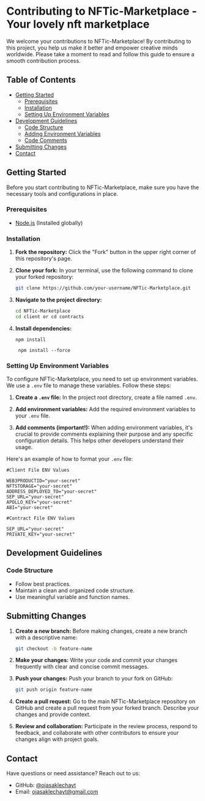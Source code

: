 # Contributing to NFTic-Marketplace - Your lovely nft marketplace

We welcome your contributions to NFTic-Marketplace! By contributing to this project, you help us make it better and empower creative minds worldwide. Please take a moment to read and follow this guide to ensure a smooth contribution process.

## Table of Contents

- [Getting Started](#getting-started)
  - [Prerequisites](#prerequisites)
  - [Installation](#installation)
  - [Setting Up Environment Variables](#setting-up-environment-variables)
- [Development Guidelines](#development-guidelines)
  - [Code Structure](#code-structure)
  - [Adding Environment Variables](#adding-environment-variables)
  - [Code Comments](#code-comments)
- [Submitting Changes](#submitting-changes)
- [Contact](#contact)

## Getting Started

Before you start contributing to NFTic-Marketplace, make sure you have the necessary tools and configurations in place.

### Prerequisites

- [Node.js](https://nodejs.org/) (Installed globally)

### Installation

1. **Fork the repository:** Click the "Fork" button in the upper right corner of this repository's page.

2. **Clone your fork:** In your terminal, use the following command to clone your forked repository:

   ```bash
   git clone https://github.com/your-username/NFTic-Marketplace.git
   ```

3. **Navigate to the project directory:**

   ```bash
   cd NFTic-Marketplace
   cd client or cd contracts
   ```

4. **Install dependencies:**

   ```contracts
   npm install 
   ```
   
   ```client
    npm install --force
   ```

### Setting Up Environment Variables

To configure NFTic-Marketplace, you need to set up environment variables. We use a `.env` file to manage these variables. Follow these steps:

1. **Create a `.env` file:** In the project root directory, create a file named `.env`.

2. **Add environment variables:** Add the required environment variables to your `.env` file.

3. **Add comments (important!):** When adding environment variables, it's crucial to provide comments explaining their purpose and any specific configuration details. This helps other developers understand their usage.

Here's an example of how to format your `.env` file:

```env
#Client File ENV Values

WEB3PRODUCTID="your-secret"
NFTSTORAGE="your-secret"
ADDRESS_DEPLOYED_TO="your-secret"
SEP_URL="your-secret"
APOLLO_KEY="your-secret"
ABI="your-secret"

#Contract File ENV Values

SEP_URL="your-secret"
PRIVATE_KEY="your-secret"

```

## Development Guidelines

### Code Structure

- Follow best practices.
- Maintain a clean and organized code structure.
- Use meaningful variable and function names.

## Submitting Changes

1. **Create a new branch:** Before making changes, create a new branch with a descriptive name:

   ```bash
   git checkout -b feature-name
   ```

2. **Make your changes:** Write your code and commit your changes frequently with clear and concise commit messages.

3. **Push your changes:** Push your branch to your fork on GitHub:

   ```bash
   git push origin feature-name
   ```

4. **Create a pull request:** Go to the main NFTic-Marketplace repository on GitHub and create a pull request from your forked branch. Describe your changes and provide context.

5. **Review and collaboration:** Participate in the review process, respond to feedback, and collaborate with other contributors to ensure your changes align with project goals.

## Contact

Have questions or need assistance? Reach out to us:

- GitHub: [@ojasaklechayt](https://github.com/ojasaklechayt)
- Email: ojasaklechayt@gmail.com
